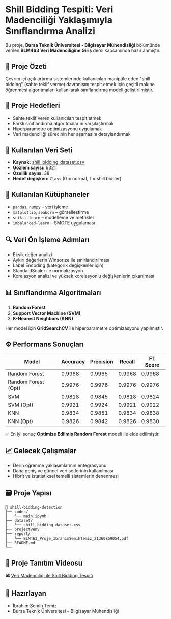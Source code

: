 
# Shill Bidding Tespiti: Veri Madenciliği Yaklaşımıyla Sınıflandırma Analizi

Bu proje, **Bursa Teknik Üniversitesi - Bilgisayar Mühendisliği** bölümünde verilen **BLM463 Veri Madenciliğine Giriş** dersi kapsamında hazırlanmıştır.

## 📌 Proje Özeti

Çevrim içi açık artırma sistemlerinde kullanıcıları manipüle eden "shill bidding" (sahte teklif verme) davranışını tespit etmek için çeşitli makine öğrenmesi algoritmaları kullanılarak sınıflandırma modeli geliştirilmiştir.

## 🎯 Proje Hedefleri

- Sahte teklif veren kullanıcıları tespit etmek
- Farklı sınıflandırma algoritmalarını karşılaştırmak
- Hiperparametre optimizasyonu uygulamak
- Veri madenciliği sürecinin her aşamasını detaylandırmak

## 📁 Kullanılan Veri Seti

- **Kaynak:** [shill_bidding_dataset.csv](https://archive.ics.uci.edu/dataset/562/shill+bidding+dataset)
- **Gözlem sayısı:** 6321
- **Özellik sayısı:** 38
- **Hedef değişken:** `Class` (0 = normal, 1 = shill bidder)

## 🧰 Kullanılan Kütüphaneler

- `pandas`, `numpy` – veri işleme
- `matplotlib`, `seaborn` – görselleştirme
- `scikit-learn` – modelleme ve metrikler
- `imbalanced-learn` – SMOTE uygulaması

## 🔍 Veri Ön İşleme Adımları

- Eksik değer analizi
- Aykırı değerlerin Winsorize ile sınırlandırılması
- Label Encoding (kategorik değişkenler için)
- StandardScaler ile normalizasyon
- Korelasyon analizi ve yüksek korelasyonlu değişkenlerin çıkarılması

## 📊 Sınıflandırma Algoritmaları

1. **Random Forest**
2. **Support Vector Machine (SVM)**
3. **K-Nearest Neighbors (KNN)**

Her model için **GridSearchCV** ile hiperparametre optimizasyonu yapılmıştır.

## ⚙️ Performans Sonuçları

| Model                | Accuracy | Precision | Recall | F1 Score |
|----------------------|----------|-----------|--------|----------|
| Random Forest        | 0.9968   | 0.9965    | 0.9968 | 0.9968   |
| Random Forest (Opt)  | 0.9976   | 0.9976    | 0.9976 | 0.9976   |
| SVM                  | 0.9818   | 0.9845    | 0.9818 | 0.9824   |
| SVM (Opt)            | 0.9921   | 0.9924    | 0.9921 | 0.9922   |
| KNN                  | 0.9834   | 0.9851    | 0.9834 | 0.9838   |
| KNN (Opt)            | 0.9826   | 0.9842    | 0.9826 | 0.9830   |

✅ En iyi sonuç **Optimize Edilmiş Random Forest** modeli ile elde edilmiştir.

## 📈 Gelecek Çalışmalar

- Derin öğrenme yaklaşımlarının entegrasyonu
- Daha geniş ve güncel veri setlerinin kullanılması
- Hibrit ve istatistiksel temelli sistemlerin denenmesi

## 🗃️ Proje Yapısı

```
📂 shill-bidding-detection
├── codes/
│   └── main.ipynb
├── dataset/
│   └── shill_bidding_dataset.csv
├── projectvenv
├── report/
│   └── BLM463_Proje_İbrahimSemihTemiz_21360859054.pdf
├── README.md
└── 
```


## 🎥 Proje Tanıtım Videosu

📽️ [Veri Madenciliği ile Shill Bidding Tespiti]([https://www.youtube.com/watch?v=video-linki](https://youtu.be/yy22st9vx0Q))

## 👤 Hazırlayan

- İbrahim Semih Temiz  
- Bursa Teknik Üniversitesi – Bilgisayar Mühendisliği
